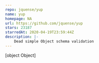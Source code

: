 ```yaml
---
repo: jquense/yup
name: yup
homepage: NA
url: https://github.com/jquense/yup
stars: 23187
starredAt: 2020-04-19T23:59:44Z
description: |-
    Dead simple Object schema validation
---
```


[object Object]
